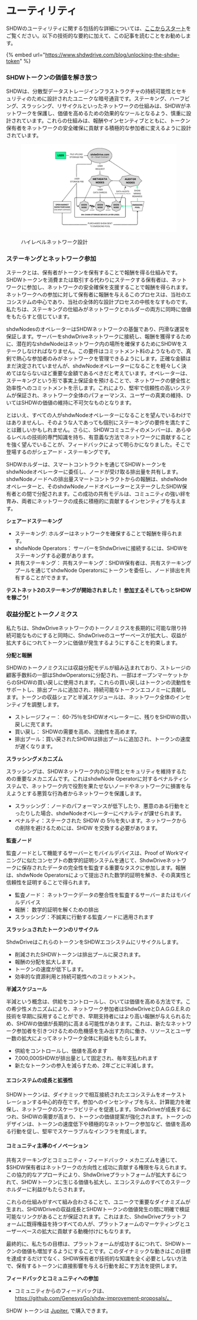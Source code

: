 # ユーティリティ

SHDWのユーティリティに関する包括的な詳細については、[ここからスタート](https://www.shdwdrive.com/blog/unlocking-the-shdw-token)をご覧ください。以下の技術的な要約に加えて、この記事を読むことをお勧めします。

{% embed url="https://www.shdwdrive.com/blog/unlocking-the-shdw-token" %}

### SHDWトークンの価値を解き放つ

SHDWは、分散型データストレージインフラストラクチャの持続可能性とセキュリティのために設計されたユニークな暗号通貨です。ステーキング、ハーフビング、スラッシング、リサイクルといったネットワークの仕組みは、SHDWがネットワークを保護し、価値を高めるための効果的なツールとなるよう、慎重に設計されています。これらの仕組みは、報酬やインセンティブとともに、トークン保有者をネットワークの安全確保に貢献する積極的な参加者に変えるように設計されています。

<figure><img src="../.gitbook/assets/Flowchart_Whiteboard_in_Dark_Blue_Blue_Spaced_Color_Blocks_Style-2.png" alt=""><figcaption><p>ハイレベルネットワーク設計</p></figcaption></figure>

### **ステーキングとネットワーク参加**

ステークとは、保有者がトークンを保有することで報酬を得る仕組みです。SHDWトークンを消費または取引する代わりにステークする保有者は、ネットワークに参加し、ネットワークの安全確保を支援することで報酬を得られます。ネットワークへの参加に対して保有者に報酬を与えるこのプロセスは、当社のエコシステムの中心であり、当社の全体的な設計プロセスの中核をなすものです。私たちは、ステーキングの仕組みがネットワークとホルダーの両方に同時に価値をもたらすと信じています。

shdwNodesのオペレーターはSHDWネットワークの基盤であり、円滑な運営を保証します。サーバーをshdwDriveネットワークに接続し、報酬を獲得するために、潜在的なshdwNodeはネットワーク内の場所を確保するためにSHDWをステークしなければなりません。この要件はコミットメント料のようなもので、真剣で熱心な参加者のみがネットワークを管理できるようにします。正確な金額はまだ決定されていませんが、shdwNodeオペレーターになることを軽々しく決めてはならないほど重要な金額であるべきだと考えています。オペレーターは、ステーキングという形で事実上保証金を預けることで、ネットワークの健全性と効率性へのコミットメントを示します。これにより、堅牢で信頼性の高いシステムが保証され、ネットワーク全体のパフォーマンス、ユーザーの真実の維持、ひいてはSHDWの価値の維持に不可欠なものとなります。

とはいえ、すべての人がshdwNodeオペレーターになることを望んでいるわけではありませんし、そのような人であっても個別にステーキングの要件を満たすことは難しいかもしれません。さらに、SHDWコミュニティのメンバーは、あらゆるレベルの技術的専門知識を持ち、有意義な方法でネットワークに貢献することを強く望んでいることが、フィードバックによって明らかになりました。そこで登場するのがシェアード・ステーキングです。

SHDWホルダーは、スマートコントラクトを通じてSHDWトークンをshdwNodeオペレーターに委任し、ノードが受け取る排出量を共有します。shdwNodeノードへの排出量スマートコントラクトからの報酬は、shdwNodeオペレーターと、そのshdwNodeノードオペレーターとステークしたSHDW保有者との間で分配されます。この成功の共有モデルは、コミュニティの強い絆を育み、両者にネットワークの成長に積極的に貢献するインセンティブを与えます。

**シェアードステーキング**

* ステーキング: ホルダーはネットワークを確保することで報酬を得られます。
* shdwNode Operators： サーバーをShdwDriveに接続するには、SHDWをステーキングする必要があります。
* 共有ステーキング： 共有ステーキング：SHDW保有者は、共有ステーキングプールを通じてshdwNode Operatorsにトークンを委任し、ノード排出を共有することができます。

**テストネット2のステーキングが開始されました！** [**参加する**](https://testnet.shdwdrive.com/)**そしてもっとSHDWを稼ごう!**

### **収益分配とトークノミクス**

私たちは、ShdwDriveネットワークのトークノミクスを長期的に可能な限り持続可能なものにすると同時に、ShdwDriveのユーザーベースが拡大し、収益が拡大するにつれてトークンに価値が発生するようにすることを約束します。

**分配と報酬**

SHDWのトークノミクスには収益分配モデルが組み込まれており、ストレージの顧客手数料の一部はShdwOperatorsに分配され、一部はオープンマーケットからのSHDWの買い戻しに使用されます。これらの買い戻しはトークンの流動性をサポートし、排出プールに追加され、持続可能なトークンエコノミーに貢献します。トークンの収益シェアと半減スケジュールは、ネットワーク全体のインセンティブを調整します。

* ストレージフィー： 60-75％をSHDWオペレーターに、残りをSHDWの買い戻しに充てます。
* 買い戻し： SHDWの需要を高め、流動性を高めます。
* 排出プール：買い戻されたSHDWは排出プールに追加され、トークンの速度が遅くなります。

**スラッシングメカニズム**

スラッシングは、SHDWネットワーク内の公平性とセキュリティを維持するための重要なメカニズムです。これはshdwNode Operatorに対するペナルティシステムで、ネットワーク内で役割を果たせないノードやネットワークに損害を与えようとする悪質な行為者からネットワークを保護します。

* スラッシング：ノードのパフォーマンスが低下したり、悪意のある行動をとったりした場合、shdwNodeオペレーターにペナルティが課せられます。
* ペナルティ：ステークされた SHDW の 5％を失います。ネットワークからの削除を避けるためには、SHDW を交換する必要があります。

**監査ノード**

監査ノードとして機能するサーバーとモバイルデバイスは、Proof of Workマイニングに似たコンセプトの数学的証明システムを通じて、ShdwDriveネットワークに保存されたデータの完全性を監査する重要なタスクに参加します。報酬は、shdwNode Operatorsによって提出された数学的証明を解き、その真実性と信頼性を証明することで得られます。

* 監査ノード： ネットワークデータの整合性を監査するサーバーまたはモバイルデバイス
* 報酬： 数学的証明を解くための排出
* スラッシング：不誠実に行動する監査ノードに適用されます

**スラッシュされたトークンのリサイクル**

ShdwDriveはこれらのトークンをSHDWエコシステムにリサイクルします。

* 削減されたSHDWトークンは排出プールに戻されます。
* 報酬の分配を拡大します。
* トークンの速度が低下します。
* 効率的な資源利用と持続可能性へのコミットメント。

**半減スケジュール**

半減という概念は、供給をコントロールし、ひいては価値を高める方法です。この希少性メカニズムにより、ネットワーク参加者はShdwDriveとD.A.G.G.E.R.の技術を早期に採用することができ、早期支持者にはより高い報酬が与えられるため、SHDWの価値が長期的に高まる可能性があります。これは、新たなネットワーク参加者を引きつけるための危機感を生み出す方向に働き、リソースとユーザー数の拡大によってネットワーク全体に利益をもたらします。

* 供給をコントロールし、価値を高めます
* 7,000,000SHDWが排出量として固定され、毎年支払われます
* 新たなトークンの参入を減らすため、2年ごとに半減します。

#### **エコシステムの成長と拡張性**

SHDWトークンは、ダイナミックで相互接続されたエコシステムをオーケストレーションする中心的存在です。参加へのインセンティブを与え、計算能力を確保し、ネットワークのスケーラビリティを促進します。ShdwDriveが成長するにつれ、SHDWの需要が高まり、トークンの価値提案が強化されます。トークンのデザインは、トークンの速度低下や積極的なネットワーク参加など、価値を高める行動を促し、堅牢でスケーラブルなインフラを育成します。

#### **コミュニティ主導のイノベーション**

共有ステーキングとコミュニティ・フィードバック・メカニズムを通じて、$SHDW保有者はネットワークの方向性と成功に貢献する権限を与えられます。この協力的なアプローチにより、ShdwDriveプラットフォームが拡大するにつれて、SHDWトークンに生じる価値も拡大し、エコシステムのすべてのステークホルダーに利益がもたらされます。

これらの仕組みがすべて組み合わさることで、ユニークで重要なダイナミズムが生まれ、SHDWDriveの収益成長とSHDWトークンの価値発生の間に明確で検証可能なリンクがあることが保証されます。これはまた、ShdwDriveプラットフォームに既得権益を持つすべての人が、プラットフォームのマーケティングとユーザーベースの拡大に貢献する動機付けにもなります。

最終的に、私たちの目標は、プラットフォームが成功するにつれて、SHDWトークンの価値も増加するようにすることです。このダイナミックな動きはこの目標を達成するだけでなく、SHDW保有者が技術的な知識を全く必要としない方法で、保有するトークンに直接影響を与える行動を起こす方法を提供します。

**フィードバックとコミュニティへの参加**

* コミュニティからのフィードバックは、https://github.com/GenesysGo/shdw-improvement-proposals/。

SHDW トークンは [Jupiter.](https://jup.ag/swap/USDC-SHDW) で購入できます。
